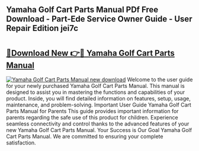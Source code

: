 ## Yamaha Golf Cart Parts Manual PDf Free Download - Part-Ede Service Owner Guide - User Repair Edition jei7c

# <h2><a href="http://bc45191.oget.top/?id=Yamaha+Golf+Cart+Parts+Manual">🔗Download New 👉🔴 Yamaha Golf Cart Parts Manual</a></h2>

[![Yamaha Golf Cart Parts Manual new download](https://i.imgur.com/5g1atiW.png)](http://bc45191.oget.top/?id=Yamaha+Golf+Cart+Parts+Manual)
Welcome to the user guide for your newly purchased Yamaha Golf Cart Parts Manual. This manual is designed to assist you in mastering the functions and capabilities of your product. Inside, you will find detailed information on features, setup, usage, maintenance, and problem-solving. Important User Guide Yamaha Golf Cart Parts Manual for Parents This guide provides important information for parents regarding the safe use of this product for children. Experience seamless connectivity and control thanks to the advanced features of your new Yamaha Golf Cart Parts Manual. Your Success is Our Goal Yamaha Golf Cart Parts Manual. We are committed to ensuring your complete satisfaction.
